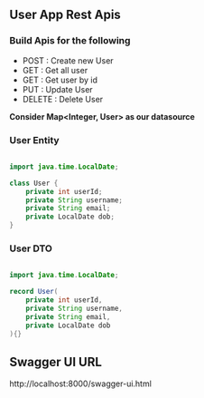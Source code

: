 ## User App Rest Apis

### Build Apis for the following

- POST : Create new User
- GET : Get all user
- GET : Get user by id
- PUT : Update User
- DELETE : Delete User

**Consider Map<Integer, User> as our datasource**

### User Entity

```java

import java.time.LocalDate;

class User {
    private int userId;
    private String username;
    private String email;
    private LocalDate dob;
}

```

### User DTO

```java

import java.time.LocalDate;

record User(
    private int userId,
    private String username,
    private String email,
    private LocalDate dob
){}

```

## Swagger UI URL

http://localhost:8000/swagger-ui.html